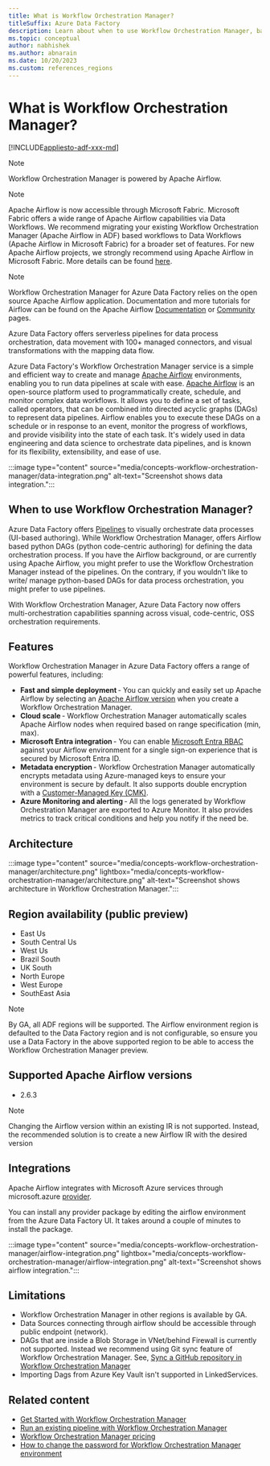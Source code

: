```yaml
---
title: What is Workflow Orchestration Manager?
titleSuffix: Azure Data Factory
description: Learn about when to use Workflow Orchestration Manager, basic concepts and supported regions.
ms.topic: conceptual
author: nabhishek
ms.author: abnarain
ms.date: 10/20/2023
ms.custom: references_regions
---
```


# What is Workflow Orchestration Manager?

[!INCLUDE[appliesto-adf-xxx-md](includes/appliesto-adf-xxx-md.md)]

> [!NOTE]
> Workflow Orchestration Manager is powered by Apache Airflow.

> [!NOTE]
> Apache Airflow is now accessible through Microsoft Fabric. Microsoft Fabric offers a wide range of Apache Airflow capabilities via Data Workflows. We recommend migrating your existing Workflow Orchestration Manager (Apache Airflow in ADF) based workflows to Data Workflows (Apache Airflow in Microsoft Fabric) for a broader set of features. For new Apache Airflow projects, we strongly recommend using Apache Airflow in Microsoft Fabric. More details can be found [here](https://blog.fabric.microsoft.com/blog/introducing-data-workflows-in-microsoft-fabric?ft=All).

> [!NOTE]
> Workflow Orchestration Manager for Azure Data Factory relies on the open source Apache Airflow application. Documentation and more tutorials for Airflow can be found on the Apache Airflow [Documentation](https://airflow.apache.org/docs/) or [Community](https://airflow.apache.org/community/) pages.

Azure Data Factory offers serverless pipelines for data process orchestration, data movement with 100+ managed connectors, and visual transformations with the mapping data flow.

Azure Data Factory's Workflow Orchestration Manager service is a simple and efficient way to create and manage [Apache Airflow](https://airflow.apache.org) environments, enabling you to run data pipelines at scale with ease.
[Apache Airflow](https://airflow.apache.org) is an open-source platform used to programmatically create, schedule, and monitor complex data workflows. It allows you to define a set of tasks, called operators, that can be combined into directed acyclic graphs (DAGs) to represent data pipelines. Airflow enables you to execute these DAGs on a schedule or in response to an event, monitor the progress of workflows, and provide visibility into the state of each task. It's widely used in data engineering and data science to orchestrate data pipelines, and is known for its flexibility, extensibility, and ease of use.

:::image type="content" source="media/concepts-workflow-orchestration-manager/data-integration.png" alt-text="Screenshot shows data integration.":::

## When to use Workflow Orchestration Manager?

Azure Data Factory offers [Pipelines](concepts-pipelines-activities.md) to visually orchestrate data processes (UI-based authoring). While Workflow Orchestration Manager, offers Airflow based python DAGs (python code-centric authoring) for defining the data orchestration process. If you have the Airflow background, or are currently using Apache Airflow, you might prefer to use the Workflow Orchestration Manager instead of the pipelines. On the contrary, if you wouldn't like to write/ manage python-based DAGs for data process orchestration, you might prefer to use pipelines.

With Workflow Orchestration Manager, Azure Data Factory now offers multi-orchestration capabilities spanning across visual, code-centric, OSS orchestration requirements.

## Features

Workflow Orchestration Manager in Azure Data Factory offers a range of powerful features, including:

- **Fast and simple deployment** - You can quickly and easily set up Apache Airflow by selecting an [Apache Airflow version](concepts-workflow-orchestration-manager.md#supported-apache-airflow-versions) when you create a Workflow Orchestration Manager.
- **Cloud scale** - Workflow Orchestration Manager automatically scales Apache Airflow nodes when required based on range specification (min, max).
- **Microsoft Entra integration** - You can enable [Microsoft Entra RBAC](concepts-roles-permissions.md) against your Airflow environment for a single sign-on experience that is secured by Microsoft Entra ID.
- **Metadata encryption** - Workflow Orchestration Manager automatically encrypts metadata using Azure-managed keys to ensure your environment is secure by default. It also supports double encryption with a [Customer-Managed Key (CMK)](enable-customer-managed-key.md).
- **Azure Monitoring and alerting** - All the logs generated by Workflow Orchestration Manager are exported to Azure Monitor. It also provides metrics to track critical conditions and help you notify if the need be.

## Architecture
   :::image type="content" source="media/concepts-workflow-orchestration-manager/architecture.png" lightbox="media/concepts-workflow-orchestration-manager/architecture.png" alt-text="Screenshot shows architecture in Workflow Orchestration Manager.":::

## Region availability (public preview)

* East Us
* South Central Us
* West Us
* Brazil South
* UK South
* North Europe
* West Europe
* SouthEast Asia

> [!NOTE]
> By GA, all ADF regions will be supported. The Airflow environment region is defaulted to the Data Factory region and is not configurable, so ensure you use a Data Factory in the above supported region to be able to access the Workflow Orchestration Manager preview.

## Supported Apache Airflow versions

* 2.6.3

> [!NOTE]
> Changing the Airflow version within an existing IR is not supported. Instead, the recommended solution is to create a new Airflow IR with the desired version

## Integrations

Apache Airflow integrates with Microsoft Azure services through microsoft.azure [provider](https://airflow.apache.org/docs/apache-airflow-providers-microsoft-azure/stable/index.html).

You can install any provider package by editing the airflow environment from the Azure Data Factory UI. It takes around a couple of minutes to install the package.

   :::image type="content" source="media/concepts-workflow-orchestration-manager/airflow-integration.png" lightbox="media/concepts-workflow-orchestration-manager/airflow-integration.png" alt-text="Screenshot shows airflow integration.":::

## Limitations

* Workflow Orchestration Manager in other regions is available by GA.
* Data Sources connecting through airflow should be accessible through public endpoint (network).
* DAGs that are inside a Blob Storage in VNet/behind Firewall is currently not supported. Instead we recommend using Git sync feature of Workflow Orchestration Manager. See, [Sync a GitHub repository in Workflow Orchestration Manager](airflow-sync-github-repository.md)
* Importing Dags from Azure Key Vault isn't supported in LinkedServices.

## Related content

- [Get Started with Workflow Orchestration Manager](get-started-with-workflow-orchestration-manager.md)
- [Run an existing pipeline with Workflow Orchestration Manager](tutorial-run-existing-pipeline-with-airflow.md)
- [Workflow Orchestration Manager pricing](airflow-pricing.md)
- [How to change the password for Workflow Orchestration Manager environment](password-change-airflow.md)
